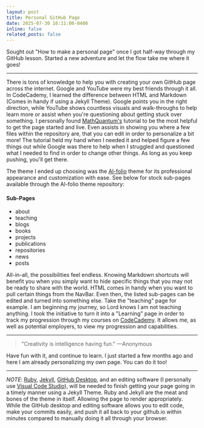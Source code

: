 ```yaml
---
layout: post
title: Personal GitHub Page
date: 2025-07-30 16:11:00-0400
inline: false
related_posts: false
---
```


Sought out "How to make a personal page" once I got half-way through my GitHub lesson. Started a new adventure and let the flow take me where it goes!

---

There is tons of knowledge to help you with creating your own GitHub page across the internet. Google and YouTube were my best friends through it all. In CodeCademy, I learned the difference between HTML and Markdown (Comes in handy if using a Jekyll Theme). Google points you in the right direction, while YouTube shows countless visuals and walk-throughs to help learn more or assist when you're questioning about getting stuck over something. I personally found  <a href="https://www.youtube.com/watch?v=wFOdDg-Elbg">MathQuantum's</a> tutorial to be the most helpful to get the page started and live. Even assists in showing you where a few files within the repository are, that you can edit in order to personalize a bit more! The tutorial held my hand when I needed it and helped figure a few things out while Google was there to help when I struggled and questioned what I needed to find in order to change other things. As long as you keep pushing, you'll get there.

The theme I ended up choosing was the <a href="https://github.com/alshedivat/al-folio">Al-folio</a> theme for its professional appearance and customization with ease.
See below for stock sub-pages available through the Al-folio theme repository:


#### Sub-Pages

<ul>
    <li>about</li>
    <li>teaching</li>
    <li>blogs</li>
    <li>books</li>
    <li>projects</li>
    <li>publications</li>
    <li>repositories</li>
    <li>news</li>
    <li>posts</li>
</ul>

All-in-all, the possibilities feel endless. Knowing Markdown shortcuts will benefit you when you simply want to hide specific things that you may not be ready to share with the world. HTML comes in handy when you want to pull certain things from the NavBar. Even then, the listed sub-pages can be edited and turned into something else. 
Take the "teaching" page for example. I am beginning my journey, so Lord knows I am not teaching anything. I took the initiative to turn it into a "Learning" page in order to track my progression through my courses on <a href="https://www.codecademy.com/">CodeCademy</a>. It allows me, as well as potential employers, to view my progression and capabilities.

---

> "Creativity is intelligence having fun."
> —Anonymous

Have fun with it, and continue to learn. I just started a few months ago and here I am already personalizing my own page. You can do it too!

---

*NOTE*: <a href="https://www.ruby-lang.org/en/downloads/">Ruby</a>, <a href="https://jekyllrb.com/docs/installation/">Jekyll</a>, <a href="https://desktop.github.com/download/">GitHub Desktop</a>, and an editing software (I personally use <a href="https://code.visualstudio.com/download">Visual Code Studio</a>), will be needed to finish getting your page going in a timely manner using a Jekyll Theme. Ruby and Jekyll are the meat and bones of the theme in itself. Allowing the page to render appropriately. While the GitHub desktop and editing software allows you to edit code, make your commits easily, and push it all back to your github.io within minutes compared to manually doing it all through your browser.
